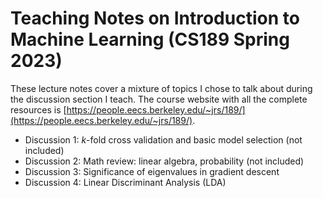 # Teaching Notes on Introduction to Machine Learning (CS189 Spring 2023)

These lecture notes cover a mixture of topics I chose to talk about during the discussion section I teach.
The course website with all the complete resources is [https://people.eecs.berkeley.edu/~jrs/189/](https://people.eecs.berkeley.edu/~jrs/189/).

- Discussion 1: $k$-fold cross validation and basic model selection (not included)
- Discussion 2: Math review: linear algebra, probability (not included)
- Discussion 3: Significance of eigenvalues in gradient descent
- Discussion 4: Linear Discriminant Analysis (LDA)
